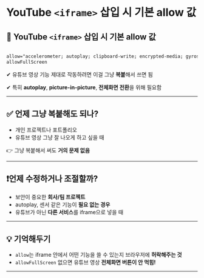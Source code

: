  YouTube `<iframe>` 삽입 시 기본 allow 값
===

## 📌 YouTube `<iframe>` 삽입 시 기본 allow 값

```html

allow="accelerometer; autoplay; clipboard-write; encrypted-media; gyroscope; picture-in-picture"
allowFullScreen

```

✔ 유튜브 영상 기능 제대로 작동하려면 이걸 그냥 **복붙**해서 쓰면 됨

✔ 특히 **autoplay**, **picture-in-picture**, **전체화면 전환**을 위해 필요함

---

## ✅ 언제 그냥 복붙해도 되나?

- 개인 프로젝트나 포트폴리오
- 유튜브 영상 그냥 잘 나오게 하고 싶을 때

👉 그냥 복붙해서 써도 **거의 문제 없음**

---

## ❗언제 수정하거나 조절할까?

- 보안이 중요한 **회사/팀 프로젝트**
- autoplay, 센서 같은 기능이 **필요 없는 경우**
- 유튜브가 아닌 **다른 서비스**를 iframe으로 넣을 때

---

## 💡 기억해두기

- `allow`는 iframe 안에서 어떤 기능을 쓸 수 있는지 브라우저에 **허락해주는 것**
- `allowFullScreen` 없으면 유튜브 영상 **전체화면 버튼이 안 먹힘!**

---
